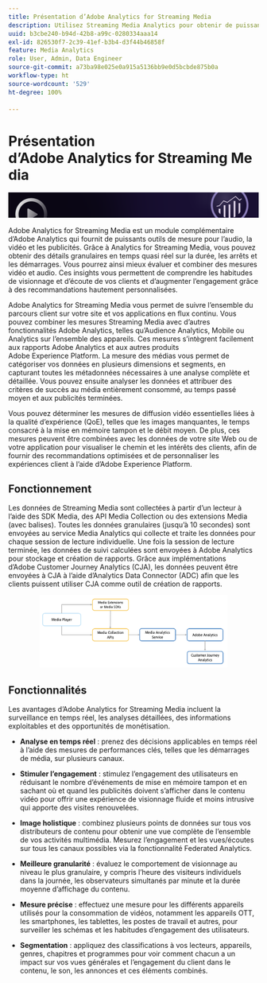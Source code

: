 ```yaml
---
title: Présentation d’Adobe Analytics for Streaming Media
description: Utilisez Streaming Media Analytics pour obtenir de puissants insights sur le contenu, l’audio et les publicités.
uuid: b3cbe240-b94d-42b8-a99c-0280334aaa14
exl-id: 826530f7-2c39-41ef-b3b4-d3f44b46858f
feature: Media Analytics
role: User, Admin, Data Engineer
source-git-commit: a73ba98e025e0a915a5136bb9e0d5bcbde875b0a
workflow-type: ht
source-wordcount: '529'
ht-degree: 100%

---
```


# Présentation d’Adobe Analytics for Streaming Media

![Bannière](./assets/media_analytics_banner.png)

Adobe Analytics for Streaming Media est un module complémentaire d’Adobe Analytics qui fournit de puissants outils de mesure pour l’audio, la vidéo et les publicités. Grâce à Analytics for Streaming Media, vous pouvez obtenir des détails granulaires en temps quasi réel sur la durée, les arrêts et les démarrages. Vous pourrez ainsi mieux évaluer et combiner des mesures vidéo et audio. Ces insights vous permettent de comprendre les habitudes de visionnage et d’écoute de vos clients et d’augmenter l’engagement grâce à des recommandations hautement personnalisées.

Adobe Analytics for Streaming Media vous permet de suivre l’ensemble du parcours client sur votre site et vos applications en flux continu. Vous pouvez combiner les mesures Streaming Media avec d’autres fonctionnalités Adobe Analytics, telles qu’Audience Analytics, Mobile ou Analytics sur l’ensemble des appareils. Ces mesures s’intègrent facilement aux rapports Adobe Analytics et aux autres produits Adobe Experience Platform. La mesure des médias vous permet de catégoriser vos données en plusieurs dimensions et segments, en capturant toutes les métadonnées nécessaires à une analyse complète et détaillée. Vous pouvez ensuite analyser les données et attribuer des critères de succès au média entièrement consommé, au temps passé moyen et aux publicités terminées.

Vous pouvez déterminer les mesures de diffusion vidéo essentielles liées à la qualité d’expérience (QoE), telles que les images manquantes, le temps consacré à la mise en mémoire tampon et le débit moyen. De plus, ces mesures peuvent être combinées avec les données de votre site Web ou de votre application pour visualiser le chemin et les intérêts des clients, afin de fournir des recommandations optimisées et de personnaliser les expériences client à l’aide d’Adobe Experience Platform.

## Fonctionnement

Les données de Streaming Media sont collectées à partir d’un lecteur à l’aide des SDK Media, des API Media Collection ou des extensions Media (avec balises). Toutes les données granulaires (jusqu’à 10 secondes) sont envoyées au service Media Analytics qui collecte et traite les données pour chaque session de lecture individuelle. Une fois la session de lecture terminée, les données de suivi calculées sont envoyées à Adobe Analytics pour stockage et création de rapports. Grâce aux implémentations d’Adobe Customer Journey Analytics (CJA), les données peuvent être envoyées à CJA à l’aide d’Analytics Data Connector (ADC) afin que les clients puissent utiliser CJA comme outil de création de rapports.

<!-- ![streaming media process](./assets/streaming-process1.png) -->

<div style="text-align: center;">
<img src="./assets/streaming-process1.png" alt="Processus Streaming Media" width="75%">
</div>

## Fonctionnalités

Les avantages d’Adobe Analytics for Streaming Media incluent la surveillance en temps réel, les analyses détaillées, des informations exploitables et des opportunités de monétisation.

* **Analyse en temps réel** : prenez des décisions applicables en temps réel à l’aide des mesures de performances clés, telles que les démarrages de média, sur plusieurs canaux.

* **Stimuler l’engagement** : stimulez l’engagement des utilisateurs en réduisant le nombre d’événements de mise en mémoire tampon et en sachant où et quand les publicités doivent s’afficher dans le contenu vidéo pour offrir une expérience de visionnage fluide et moins intrusive qui apporte des visites renouvelées.

* **Image holistique** : combinez plusieurs points de données sur tous vos distributeurs de contenu pour obtenir une vue complète de l’ensemble de vos activités multimédia. Mesurez l’engagement et les vues/écoutes sur tous les canaux possibles via la fonctionnalité Federated Analytics.

* **Meilleure granularité** : évaluez le comportement de visionnage au niveau le plus granulaire, y compris l’heure des visiteurs individuels dans la journée, les observateurs simultanés par minute et la durée moyenne d’affichage du contenu.

* **Mesure précise** : effectuez une mesure pour les différents appareils utilisés pour la consommation de vidéos, notamment les appareils OTT, les smartphones, les tablettes, les postes de travail et autres, pour surveiller les schémas et les habitudes d’engagement des utilisateurs.

* **Segmentation** : appliquez des classifications à vos lecteurs, appareils, genres, chapitres et programmes pour voir comment chacun a un impact sur vos vues générales et l’engagement du client dans le contenu, le son, les annonces et ces éléments combinés.

